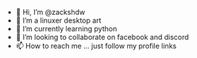 - 👋 Hi, I’m @zackshdw
- 👀 I’m a linuxer desktop art
- 🌱 I’m currently learning python
- 💞️ I’m looking to collaborate on facebook and discord
- 📫 How to reach me ... just follow my profile links

<!---
zackshdw/zackshdw is a ✨ special ✨ repository because its `README.md` (this file) appears on your GitHub profile.
You can click the Preview link to take a look at your changes.
--->
